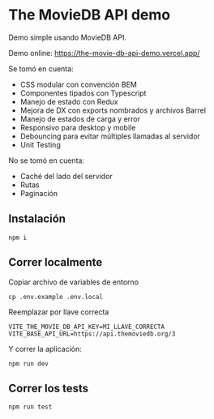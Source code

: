# The MovieDB API demo

Demo simple usando MovieDB API.

Demo online: https://the-movie-db-api-demo.vercel.app/

Se tomó en cuenta:

- CSS modular con convención BEM
- Componentes tipados con Typescript
- Manejo de estado con Redux
- Mejora de DX con exports nombrados y archivos Barrel
- Manejo de estados de carga y error
- Responsivo para desktop y mobile
- Debouncing para evitar múltiples llamadas al servidor
- Unit Testing

No se tomó en cuenta:

- Caché del lado del servidor
- Rutas
- Paginación

## Instalación

```
npm i
```

## Correr localmente

Copiar archivo de variables de entorno

```
cp .env.example .env.local
```

Reemplazar por llave correcta

```
VITE_THE_MOVIE_DB_API_KEY=MI_LLAVE_CORRECTA
VITE_BASE_API_URL=https://api.themoviedb.org/3
```

Y correr la aplicación:

```
npm run dev
```

## Correr los tests

```
npm run test
```
